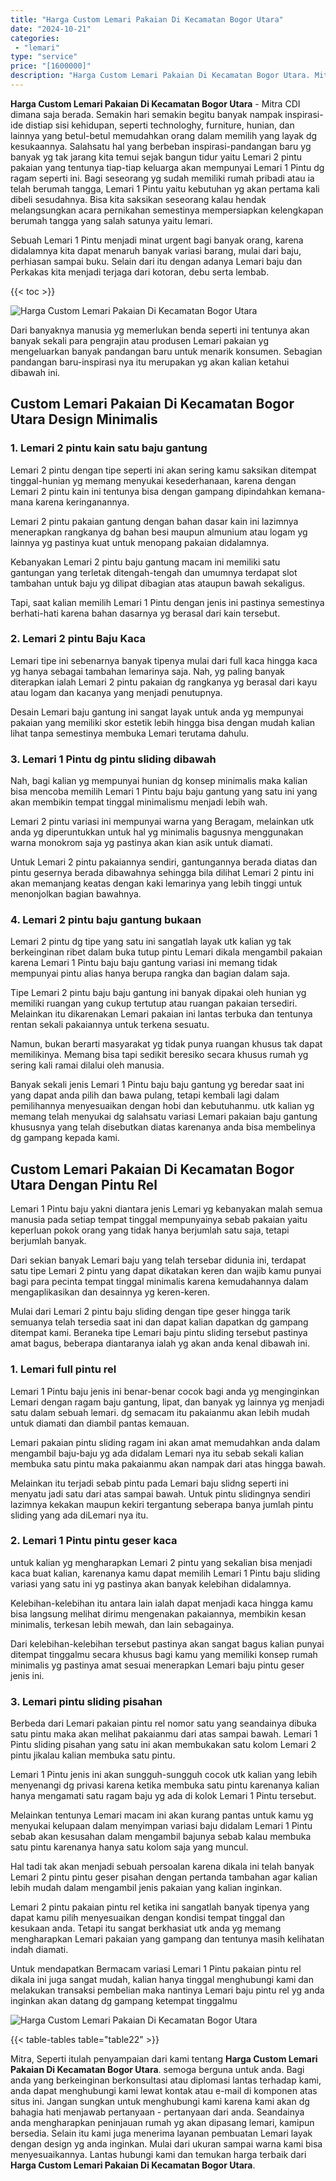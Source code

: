 ```yaml
---
title: "Harga Custom Lemari Pakaian Di Kecamatan Bogor Utara"
date: "2024-10-21"
categories:
 - "lemari"
type: "service"
price: "[1600000]"
description: "Harga Custom Lemari Pakaian Di Kecamatan Bogor Utara. Mitra, Spereti itulah penyampaian dari kami tentang **Harga Custom Lemari Pakaian Di Kecamatan Bogor Ut..."
---
```


**Harga Custom Lemari Pakaian Di Kecamatan Bogor Utara** - Mitra CDI dimana saja berada. Semakin hari semakin begitu banyak nampak inspirasi-ide distiap sisi kehidupan, seperti technologhy, furniture, hunian, dan lainnya yang betul-betul memudahkan orang dalam memilih yang layak dg kesukaannya. Salahsatu hal yang berbeban inspirasi-pandangan baru yg banyak yg tak jarang kita temui sejak bangun tidur yaitu Lemari 2 pintu pakaian yang tentunya tiap-tiap keluarga akan mempunyai Lemari 1 Pintu dg ragam seperti ini. Bagi seseorang yg sudah memiliki rumah pribadi atau ia telah berumah tangga, Lemari 1 Pintu yaitu kebutuhan yg akan pertama kali dibeli sesudahnya. Bisa kita saksikan seseorang kalau hendak melangsungkan acara pernikahan semestinya mempersiapkan kelengkapan berumah tangga yang salah satunya yaitu lemari.

Sebuah Lemari 1 Pintu menjadi minat urgent bagi banyak orang, karena didalamnya kita dapat menaruh banyak variasi barang, mulai dari baju, perhiasan sampai buku. Selain dari itu dengan adanya Lemari baju dan Perkakas kita menjadi terjaga dari kotoran, debu serta lembab.

{{< toc >}}

![Harga Custom Lemari Pakaian Di Kecamatan Bogor Utara](/images/mebel/dipan-anak-004.jpg)

Dari banyaknya manusia yg memerlukan benda seperti ini tentunya akan banyak sekali para pengrajin atau produsen Lemari pakaian yg mengeluarkan banyak pandangan baru untuk menarik konsumen. Sebagian pandangan baru-inspirasi nya itu merupakan yg akan kalian ketahui dibawah ini.

## Custom Lemari Pakaian Di Kecamatan Bogor Utara Design Minimalis

### 1\. Lemari 2 pintu kain satu baju gantung

Lemari 2 pintu dengan tipe seperti ini akan sering kamu saksikan ditempat tinggal-hunian yg memang menyukai kesederhanaan, karena dengan Lemari 2 pintu kain ini tentunya bisa dengan gampang dipindahkan kemana-mana karena keringanannya.

Lemari 2 pintu pakaian gantung dengan bahan dasar kain ini lazimnya menerapkan rangkanya dg bahan besi maupun almunium atau logam yg lainnya yg pastinya kuat untuk menopang pakaian didalamnya.

Kebanyakan Lemari 2 pintu baju gantung macam ini memiliki satu gantungan yang terletak ditengah-tengah dan umumnya terdapat slot tambahan untuk baju yg dilipat dibagian atas ataupun bawah sekaligus.

Tapi, saat kalian memilih Lemari 1 Pintu dengan jenis ini pastinya semestinya berhati-hati karena bahan dasarnya yg berasal dari kain tersebut.

### 2\. Lemari 2 pintu Baju Kaca

Lemari tipe ini sebenarnya banyak tipenya mulai dari full kaca hingga kaca yg hanya sebagai tambahan lemarinya saja. Nah, yg paling banyak diterapkan ialah Lemari 2 pintu pakaian dg rangkanya yg berasal dari kayu atau logam dan kacanya yang menjadi penutupnya.

Desain Lemari baju gantung ini sangat layak untuk anda yg mempunyai pakaian yang memiliki skor estetik lebih hingga bisa dengan mudah kalian lihat tanpa semestinya membuka Lemari terutama dahulu.

### 3\. Lemari 1 Pintu dg pintu sliding dibawah

Nah, bagi kalian yg mempunyai hunian dg konsep minimalis maka kalian bisa mencoba memilih Lemari 1 Pintu baju baju gantung yang satu ini yang akan membikin tempat tinggal minimalismu menjadi lebih wah.

Lemari 2 pintu variasi ini mempunyai warna yang Beragam, melainkan utk anda yg diperuntukkan untuk hal yg minimalis bagusnya menggunakan warna monokrom saja yg pastinya akan kian asik untuk diamati.

Untuk Lemari 2 pintu pakaiannya sendiri, gantungannya berada diatas dan pintu gesernya berada dibawahnya sehingga bila dilihat Lemari 2 pintu ini akan memanjang keatas dengan kaki lemarinya yang lebih tinggi untuk menonjolkan bagian bawahnya.

### 4\. Lemari 2 pintu baju gantung bukaan

Lemari 2 pintu dg tipe yang satu ini sangatlah layak utk kalian yg tak berkeinginan ribet dalam buka tutup pintu Lemari dikala mengambil pakaian karena Lemari 1 Pintu baju baju gantung variasi ini memang tidak mempunyai pintu alias hanya berupa rangka dan bagian dalam saja.

Tipe Lemari 2 pintu baju baju gantung ini banyak dipakai oleh hunian yg memiliki ruangan yang cukup tertutup atau ruangan pakaian tersediri. Melainkan itu dikarenakan Lemari pakaian ini lantas terbuka dan tentunya rentan sekali pakaiannya untuk terkena sesuatu.

Namun, bukan berarti masyarakat yg tidak punya ruangan khusus tak dapat memilikinya. Memang bisa tapi sedikit beresiko secara khusus rumah yg sering kali ramai dilalui oleh manusia.

Banyak sekali jenis Lemari 1 Pintu baju baju gantung yg beredar saat ini yang dapat anda pilih dan bawa pulang, tetapi kembali lagi dalam pemilihannya menyesuaikan dengan hobi dan kebutuhanmu. utk kalian yg memang telah menyukai dg salahsatu variasi Lemari pakaian baju gantung khususnya yang telah disebutkan diatas karenanya anda bisa membelinya dg gampang kepada kami.

## Custom Lemari Pakaian Di Kecamatan Bogor Utara Dengan Pintu Rel

Lemari 1 Pintu baju yakni diantara jenis Lemari yg kebanyakan malah semua manusia pada setiap tempat tinggal mempunyainya sebab pakaian yaitu keperluan pokok orang yang tidak hanya berjumlah satu saja, tetapi berjumlah banyak.

Dari sekian banyak Lemari baju yang telah tersebar didunia ini, terdapat satu tipe Lemari 2 pintu yang dapat dikatakan keren dan wajib kamu punyai bagi para pecinta tempat tinggal minimalis karena kemudahannya dalam mengaplikasikan dan desainnya yg keren-keren.

Mulai dari Lemari 2 pintu baju sliding dengan tipe geser hingga tarik semuanya telah tersedia saat ini dan dapat kalian dapatkan dg gampang ditempat kami. Beraneka tipe Lemari baju pintu sliding tersebut pastinya amat bagus, beberapa diantaranya ialah yg akan anda kenal dibawah ini.

### 1\. Lemari full pintu rel

Lemari 1 Pintu baju jenis ini benar-benar cocok bagi anda yg menginginkan Lemari dengan ragam baju gantung, lipat, dan banyak yg lainnya yg menjadi satu dalam sebuah lemari. dg semacam itu pakaianmu akan lebih mudah untuk diamati dan diambil pantas kemauan.

Lemari pakaian pintu sliding ragam ini akan amat memudahkan anda dalam mengambil baju-baju yg ada didalam Lemari nya itu sebab sekali kalian membuka satu pintu maka pakaianmu akan nampak dari atas hingga bawah.

Melainkan itu terjadi sebab pintu pada Lemari baju slidng seperti ini menyatu jadi satu dari atas sampai bawah. Untuk pintu slidingnya sendiri lazimnya kekakan maupun kekiri tergantung seberapa banya jumlah pintu sliding yang ada diLemari nya itu.

### 2\. Lemari 1 Pintu pintu geser kaca

untuk kalian yg mengharapkan Lemari 2 pintu yang sekalian bisa menjadi kaca buat kalian, karenanya kamu dapat memilih Lemari 1 Pintu baju sliding variasi yang satu ini yg pastinya akan banyak kelebihan didalamnya.

Kelebihan-kelebihan itu antara lain ialah dapat menjadi kaca hingga kamu bisa langsung melihat dirimu mengenakan pakaiannya, membikin kesan minimalis, terkesan lebih mewah, dan lain sebagainya.

Dari kelebihan-kelebihan tersebut pastinya akan sangat bagus kalian punyai ditempat tinggalmu secara khusus bagi kamu yang memiliki konsep rumah minimalis yg pastinya amat sesuai menerapkan Lemari baju pintu geser jenis ini.

### 3\. Lemari pintu sliding pisahan

Berbeda dari Lemari pakaian pintu rel nomor satu yang seandainya dibuka satu pintu maka akan melihat pakaianmu dari atas sampai bawah. Lemari 1 Pintu sliding pisahan yang satu ini akan membukakan satu kolom Lemari 2 pintu jikalau kalian membuka satu pintu.

Lemari 1 Pintu jenis ini akan sungguh-sungguh cocok utk kalian yang lebih menyenangi dg privasi karena ketika membuka satu pintu karenanya kalian hanya mengamati satu ragam baju yg ada di kolok Lemari 1 Pintu tersebut.

Melainkan tentunya Lemari macam ini akan kurang pantas untuk kamu yg menyukai kelupaan dalam menyimpan variasi baju didalam Lemari 1 Pintu sebab akan kesusahan dalam mengambil bajunya sebab kalau membuka satu pintu karenanya hanya satu kolom saja yang muncul.

Hal tadi tak akan menjadi sebuah persoalan karena dikala ini telah banyak Lemari 2 pintu pintu geser pisahan dengan pertanda tambahan agar kalian lebih mudah dalam mengambil jenis pakaian yang kalian inginkan.

Lemari 2 pintu pakaian pintu rel ketika ini sangatlah banyak tipenya yang dapat kamu pilih menyesuaikan dengan kondisi tempat tinggal dan kesukaan anda. Tetapi itu sangat berkhasiat utk anda yg memang mengharapkan Lemari pakaian yang gampang dan tentunya masih kelihatan indah diamati.

Untuk mendapatkan Bermacam variasi Lemari 1 Pintu pakaian pintu rel dikala ini juga sangat mudah, kalian hanya tinggal menghubungi kami dan melakukan transaksi pembelian maka nantinya Lemari baju pintu rel yg anda inginkan akan datang dg gampang ketempat tinggalmu

![Harga Custom Lemari Pakaian Di Kecamatan Bogor Utara](/images/mebel/lemari-buku-009.jpg)

{{< table-tables table="table22" >}}

Mitra, Seperti itulah penyampaian dari kami tentang **Harga Custom Lemari Pakaian Di Kecamatan Bogor Utara**. semoga berguna untuk anda. Bagi anda yang berkeinginan berkonsultasi atau diplomasi lantas terhadap kami, anda dapat menghubungi kami lewat kontak atau e-mail di komponen atas situs ini. Jangan sungkan untuk menghubungi kami karena kami akan dg bahagia hati menjawab pertanyaan - pertanyaan dari anda. Seandainya anda mengharapkan peninjauan rumah yg akan dipasang lemari, kamipun bersedia. Selain itu kami juga menerima layanan pembuatan Lemari layak dengan design yg anda inginkan. Mulai dari ukuran sampai warna kami bisa menyesuaikannya. Lantas hubungi kami dan temukan harga terbaik dari **Harga Custom Lemari Pakaian Di Kecamatan Bogor Utara**.
